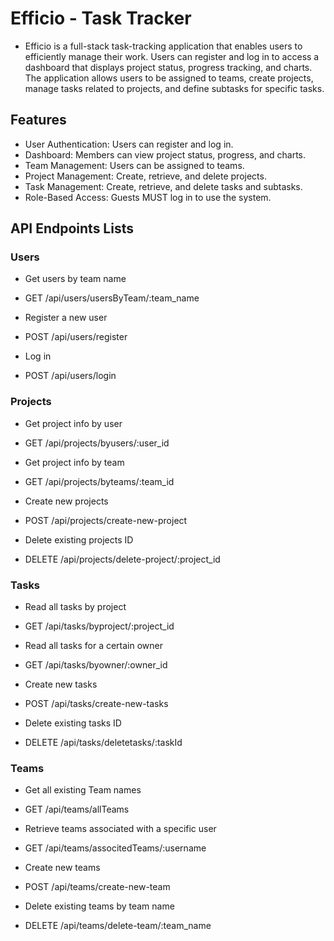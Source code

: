 # Efficio - Task Tracker

- Efficio is a full-stack task-tracking application that enables users to efficiently manage their work. Users can register and log in to access a dashboard that displays project status, progress tracking, and charts. The application allows users to be assigned to teams, create projects, manage tasks related to projects, and define subtasks for specific tasks.

## Features

- User Authentication: Users can register and log in.
- Dashboard: Members can view project status, progress, and charts.
- Team Management: Users can be assigned to teams.
- Project Management: Create, retrieve, and delete projects.
- Task Management: Create, retrieve, and delete tasks and subtasks.
- Role-Based Access: Guests MUST log in to use the system.

## API Endpoints Lists

### Users
- Get users by team name
- GET /api/users/usersByTeam/:team_name

- Register a new user
- POST /api/users/register

- Log in
- POST /api/users/login

### Projects

- Get project info by user
- GET /api/projects/byusers/:user_id

- Get project info by team
- GET /api/projects/byteams/:team_id

- Create new projects
- POST /api/projects/create-new-project

- Delete existing projects ID
- DELETE /api/projects/delete-project/:project_id

### Tasks

- Read all tasks by project
- GET /api/tasks/byproject/:project_id

- Read all tasks for a certain owner
- GET /api/tasks/byowner/:owner_id

- Create new tasks
- POST /api/tasks/create-new-tasks

- Delete existing tasks ID
- DELETE /api/tasks/deletetasks/:taskId

### Teams

- Get all existing Team names
- GET /api/teams/allTeams

- Retrieve teams associated with a specific user
- GET /api/teams/associtedTeams/:username

- Create new teams
- POST /api/teams/create-new-team

- Delete existing teams by team name
- DELETE /api/teams/delete-team/:team_name
